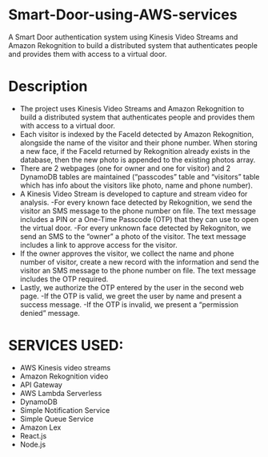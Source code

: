 # Smart-Door-using-AWS-services
A Smart Door authentication system using Kinesis Video Streams and Amazon Rekognition to build a distributed system that authenticates people and provides them with access to a virtual door.

# Description
* The project uses Kinesis Video Streams and Amazon Rekognition to build a distributed system that authenticates people and provides them with access to a virtual door.
* Each visitor is indexed by the FaceId detected by Amazon Rekognition, alongside the name of the visitor and their phone number. When storing a new face, if the FaceId returned by Rekognition already exists in the database, then the new photo is appended to the existing photos array.
* There are 2 webpages (one for owner and one for visitor) and 2 DynamoDB tables are maintained (“passcodes” table and “visitors” table which has info about the visitors like photo, name and phone number).
* A Kinesis Video Stream is developed to capture and stream video for analysis.
-For every known face detected by Rekognition, we send the visitor an SMS message to the phone number on file. The text message includes a PIN or a One-Time Passcode (OTP) that they can use to open the virtual door.
-For every unknown face detected by Rekogniton, we send an SMS to the “owner” a photo of the visitor. The text message includes a link to approve access for the visitor.
* If the owner approves the visitor, we collect the name and phone number of visitor, create a new record with the information and send the visitor an SMS message to the phone number on file. The text message includes the OTP required.
* Lastly, we authorize the OTP entered by the user in the second web page. 
-If the OTP is valid, we greet the user by name and present a success message.
-If the OTP is invalid, we present a “permission denied” message.

# SERVICES USED:
* AWS Kinesis video streams
* Amazon Rekognition video
* API Gateway
* AWS Lambda Serverless
* DynamoDB
* Simple Notification Service
* Simple Queue Service
* Amazon Lex
* React.js
* Node.js
